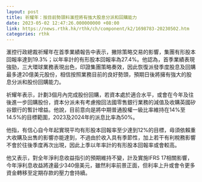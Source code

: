 ```yaml
---
layout: post
title: 祈耀年：按目前勢頭料滙控將有強大股息分派和回購能力
date: 2023-05-02 12:47:26.000000000 +08:00
link: https://news.rthk.hk/rthk/ch/component/k2/1698783-20230502.htm
categories: rthk
---
```


滙控行政總裁祈耀年在首季業績報告中表示，撇除策略交易的影響，集團有形股本回報率達到19.3%；以年率計的有形股本回報率為27.4%。他認為，首季業績表現強勁，三大環球業務表現出色，印證集團策略奏效，因此恢復派發季度股息及回購最多達20億美元股份，相信按照業務目前的良好勢頭，預期日後將擁有強大的股息分派和股份回購能力。

祈耀年表示，計劃3個月內完成股份回購，若資本處於適合水平，或會在今年及往後進一步回購股份，資本分派未有考慮撥回法國零售銀行業務的減值及收購英國矽谷銀行的暫計增益。他說，目前意向是將中期普通股權一級比率維持在14%至14.5%的目標範圍，2023及2024年的派息比率為50%。

他指，有信心自今年起實現平均有形股本回報率至少達到12%的目標，毋須依賴重大收購及出售的影響亦能達到，不過由於收入具有季節性，加上若干有利稅務影響不會於往後季度再次出現，因此上季以年率計的有形股本回報率或會較高。

他又表示，對全年淨利息收益指引的預期維持不變，計及實施IFRS 17相關影響，今年淨利息收益將達最少340億美元，雖然利率前景正面，但利率上升或會令更多資金轉移至定期存款的壓力會持續。
